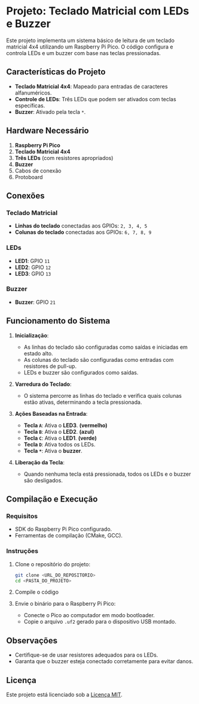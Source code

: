 # Projeto: Teclado Matricial com LEDs e Buzzer

Este projeto implementa um sistema básico de leitura de um teclado matricial 4x4 utilizando um Raspberry Pi Pico. O código configura e controla LEDs e um buzzer com base nas teclas pressionadas.

## Características do Projeto

- **Teclado Matricial 4x4**: Mapeado para entradas de caracteres alfanuméricos.
- **Controle de LEDs**: Três LEDs que podem ser ativados com teclas específicas.
- **Buzzer**: Ativado pela tecla `*`.

## Hardware Necessário

1. **Raspberry Pi Pico**
2. **Teclado Matricial 4x4**
3. **Três LEDs** (com resistores apropriados)
4. **Buzzer**
5. Cabos de conexão
6. Protoboard

## Conexões

### Teclado Matricial
- **Linhas do teclado** conectadas aos GPIOs: `2, 3, 4, 5`
- **Colunas do teclado** conectadas aos GPIOs: `6, 7, 8, 9`

### LEDs
- **LED1**: GPIO `11`
- **LED2**: GPIO `12`
- **LED3**: GPIO `13`

### Buzzer
- **Buzzer**: GPIO `21`

## Funcionamento do Sistema

1. **Inicialização**:
   - As linhas do teclado são configuradas como saídas e iniciadas em estado alto.
   - As colunas do teclado são configuradas como entradas com resistores de pull-up.
   - LEDs e buzzer são configurados como saídas.

2. **Varredura do Teclado**:
   - O sistema percorre as linhas do teclado e verifica quais colunas estão ativas, determinando a tecla pressionada.

3. **Ações Baseadas na Entrada**:
   - **Tecla `A`**: Ativa o **LED3**. **(vermelho)**
   - **Tecla `B`**: Ativa o **LED2**. **(azul)**
   - **Tecla `C`**: Ativa o **LED1**. **(verde)**
   - **Tecla `D`**: Ativa todos os LEDs. 
   - **Tecla `*`**: Ativa o **buzzer**.

4. **Liberação da Tecla**:
   - Quando nenhuma tecla está pressionada, todos os LEDs e o buzzer são desligados.

## Compilação e Execução

### Requisitos

- SDK do Raspberry Pi Pico configurado.
- Ferramentas de compilação (CMake, GCC).

### Instruções

1. Clone o repositório do projeto:
   ```bash
   git clone <URL_DO_REPOSITORIO>
   cd <PASTA_DO_PROJETO>
   ```

2. Compile o código


3. Envie o binário para o Raspberry Pi Pico:
   - Conecte o Pico ao computador em modo bootloader.
   - Copie o arquivo `.uf2` gerado para o dispositivo USB montado.

## Observações

- Certifique-se de usar resistores adequados para os LEDs.
- Garanta que o buzzer esteja conectado corretamente para evitar danos.

## Licença

Este projeto está licenciado sob a [Licença MIT](LICENSE).

